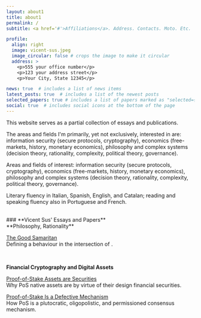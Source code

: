 ```yaml
---
layout: about1
title: about1
permalink: /
subtitle: <a href='#'>Affiliations</a>. Address. Contacts. Moto. Etc.

profile:
  align: right
  image: vicent-sus.jpeg
  image_circular: false # crops the image to make it circular
  address: >
    <p>555 your office number</p>
    <p>123 your address street</p>
    <p>Your City, State 12345</p>

news: true  # includes a list of news items
latest_posts: true  # includes a list of the newest posts
selected_papers: true # includes a list of papers marked as "selected={true}"
social: true  # includes social icons at the bottom of the page
---
```


This website serves as a partial collection of essays and publications.

The areas and fields I'm primarily, yet not exclusively, interested in are: information security (secure protocols, cryptography), economics (free-markets, history, monetary economics), philosophy and complex systems (decision theory, rationality, complexity, political theory, governance).

Areas and fields of interest: information security (secure protocols, cryptography), economics (free-markets, history, monetary economics), philosophy and complex systems (decision theory, rationality, complexity, political theory, governance).

Literary fluency in Italian, Spanish, English, and Catalan; reading and speaking fluency also in Portuguese and French.

<br>
### **Vicent Sus' Essays and Papers**
<br>
**Philosophy, Rationality**

[The Good Samaritan](#)  
Defining a behaviour in the intersection of .

<br>

**Financial Cryptography and Digital Assets**

[Proof-of-Stake Assets are Securities](#)  
Why PoS native assets are by virtue of their design financial securities.

[Proof-of-Stake Is a Defective Mechanism](#)  
How PoS is a plutocratic, oligopolistic, and permissioned consensus mechanism.


<br>
